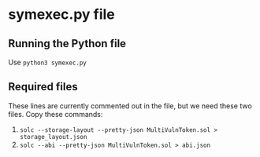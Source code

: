 # symexec.py file
## Running the Python file
Use ```python3 symexec.py```

## Required files
These lines are currently commented out in the file, but we need these two files. Copy these commands: 
1. ```solc --storage-layout --pretty-json MultiVulnToken.sol > storage_layout.json```
2. ```solc --abi --pretty-json MultiVulnToken.sol > abi.json```